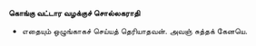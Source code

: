 **கொங்கு வட்டார வழக்குச் சொல்லகராதி**
- எதையும் ஒழுங்காகச் செய்யத் தெரியாதவன். அவஞ் சுத்தக் கேனயெ.

